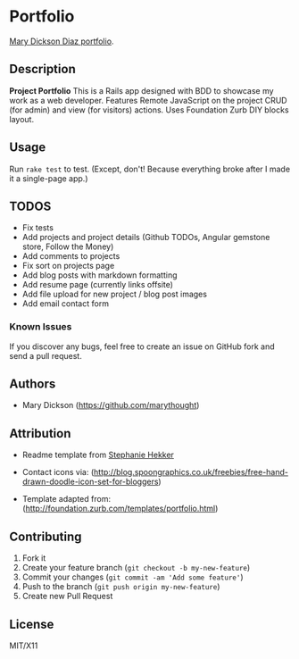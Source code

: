 # Portfolio

[Mary Dickson Diaz portfolio](http://www.marydickson.info).

## Description
**Project Portfolio** This is a Rails app designed with BDD to showcase my work as a web developer. Features Remote JavaScript on the project CRUD (for admin) and view (for visitors) actions. Uses Foundation Zurb DIY blocks layout.

## Usage
Run `rake test` to test. (Except, don't! Because everything broke after I made it a single-page app.)

## TODOS
- Fix tests
- Add projects and project details (Github TODOs, Angular gemstone store, Follow the Money)
- Add comments to projects
- Fix sort on projects page
- Add blog posts with markdown formatting
- Add resume page (currently links offsite)
- Add file upload for new project / blog post images
- Add email contact form

### Known Issues

If you discover any bugs, feel free to create an issue on GitHub fork and
send a pull request.

## Authors

* Mary Dickson (https://github.com/marythought)

## Attribution
* Readme template from [Stephanie Hekker](http://www.stephaniehekker.com/why-you-should-write-a-readme-for-your-application/)

* Contact icons via: (http://blog.spoongraphics.co.uk/freebies/free-hand-drawn-doodle-icon-set-for-bloggers)
* Template adapted from: (http://foundation.zurb.com/templates/portfolio.html)

## Contributing

1. Fork it
2. Create your feature branch (`git checkout -b my-new-feature`)
3. Commit your changes (`git commit -am 'Add some feature'`)
4. Push to the branch (`git push origin my-new-feature`)
5. Create new Pull Request

## License

MIT/X11
